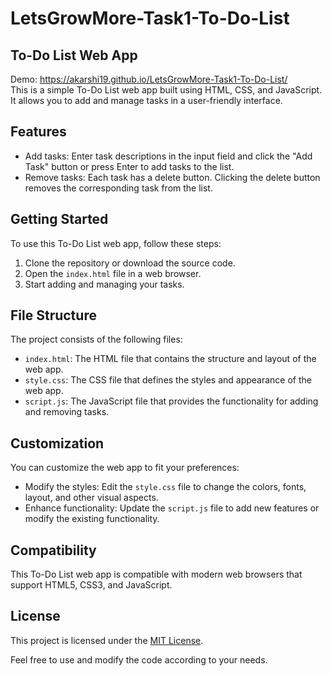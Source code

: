# LetsGrowMore-Task1-To-Do-List
## To-Do List Web App
Demo:  https://akarshi19.github.io/LetsGrowMore-Task1-To-Do-List/     
This is a simple To-Do List web app built using HTML, CSS, and JavaScript. It allows you to add and manage tasks in a user-friendly interface.   

## Features   

- Add tasks: Enter task descriptions in the input field and click the "Add Task" button or press Enter to add tasks to the list.   
- Remove tasks: Each task has a delete button. Clicking the delete button removes the corresponding task from the list.   

## Getting Started   

To use this To-Do List web app, follow these steps:  

1. Clone the repository or download the source code.   
2. Open the `index.html` file in a web browser.   
3. Start adding and managing your tasks.   
   
## File Structure   
  
The project consists of the following files:    

- `index.html`: The HTML file that contains the structure and layout of the web app.   
- `style.css`: The CSS file that defines the styles and appearance of the web app.    
- `script.js`: The JavaScript file that provides the functionality for adding and removing tasks.    
   
## Customization    

You can customize the web app to fit your preferences:   

- Modify the styles: Edit the `style.css` file to change the colors, fonts, layout, and other visual aspects.   
- Enhance functionality: Update the `script.js` file to add new features or modify the existing functionality.    

## Compatibility    

This To-Do List web app is compatible with modern web browsers that support HTML5, CSS3, and JavaScript.   

## License   

This project is licensed under the [MIT License](LICENSE).   

Feel free to use and modify the code according to your needs.   


